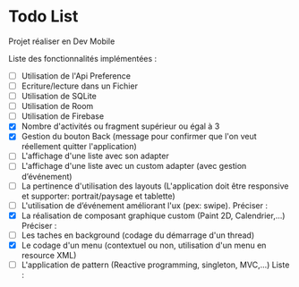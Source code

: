 # Todo List  
Projet réaliser en Dev Mobile  


Liste des fonctionnalités implémentées :  
- [ ] Utilisation de l'Api Preference  
- [ ] Ecriture/lecture dans un Fichier  
- [ ] Utilisation de SQLite  
- [ ] Utilisation de Room  
- [ ] Utilisation de Firebase  
- [x] Nombre d'activités ou fragment supérieur ou égal à 3  
- [x] Gestion du bouton Back (message pour confirmer que l'on veut réellement quitter l'application)  
- [ ] L'affichage d'une liste avec son adapter  
- [ ] L'affichage d'une liste avec un custom adapter (avec gestion d’événement)  
- [ ] La pertinence d'utilisation des layouts (L'application doit être responsive et supporter: portrait/paysage et tablette)  
- [ ] L'utilisation de d’événement améliorant l'ux (pex: swipe). Préciser :  
- [x] La réalisation de composant graphique custom (Paint 2D, Calendrier,...) Préciser :  
- [ ] Les taches en background (codage du démarrage d'un thread)  
- [x] Le codage d'un menu (contextuel ou non, utilisation d'un menu en resource XML)  
- [ ] L'application de pattern (Reactive programming, singleton, MVC,...) Liste :  
